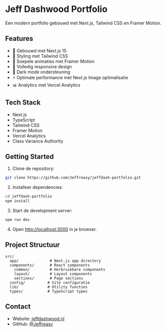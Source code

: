 # Jeff Dashwood Portfolio

Een modern portfolio gebouwd met Next.js, Tailwind CSS en Framer Motion.

## Features

- 🚀 Gebouwd met Next.js 15
- 💅 Styling met Tailwind CSS
- 🎨 Soepele animaties met Framer Motion
- 📱 Volledig responsive design
- 🌙 Dark mode ondersteuning
- ⚡ Optimale performance met Next.js Image optimalisatie
- 📊 Analytics met Vercel Analytics

## Tech Stack

- Next.js
- TypeScript
- Tailwind CSS
- Framer Motion
- Vercel Analytics
- Class Variance Authority

## Getting Started

1. Clone de repository:
```bash
git clone https://github.com/Jeffreasy/jeffdash-portfolio.git
```

2. Installeer dependencies:
```bash
cd jeffdash-portfolio
npm install
```

3. Start de development server:
```bash
npm run dev
```

4. Open [http://localhost:3000](http://localhost:3000) in je browser.

## Project Structuur

```
src/
  app/              # Next.js app directory
  components/       # React components
    common/         # Herbruikbare components
    layout/         # Layout components
    sections/       # Page sections
  config/          # Site configuratie
  lib/             # Utility functies
  types/           # TypeScript types
```

## Contact

- Website: [jeffdashwood.nl](https://jeffdashwood.nl)
- GitHub: [@Jeffreasy](https://github.com/Jeffreasy)
